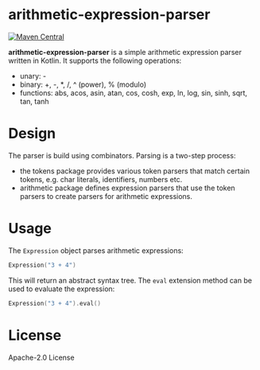 # arithmetic-expression-parser

[![Maven Central](https://maven-badges.herokuapp.com/maven-central/com.mthaler/aparser/badge.svg)](https://maven-badges.herokuapp.com/maven-central/com.mthaler/aparser)

**arithmetic-expression-parser** is a simple arithmetic expression parser written in Kotlin. It supports the following operations:

- unary: -
- binary: +, -, *, /, ^ (power), % (modulo)
- functions: abs, acos, asin, atan, cos, cosh, exp, ln, log, sin, sinh, sqrt, tan, tanh

# Design

The parser is build using combinators. Parsing is a two-step process:

- the tokens package provides various token parsers that match certain tokens, e.g. char literals, identifiers, numbers etc.
- arithmetic package defines expression parsers that use the token parsers to create parsers for arithmetic expressions.

# Usage

The `Expression` object parses arithmetic expressions:

```kotlin
Expression("3 + 4")
```

This will return an abstract syntax tree. The `eval` extension method can be used to evaluate the expression:

```kotlin
Expression("3 + 4").eval()
```

# License

Apache-2.0 License
